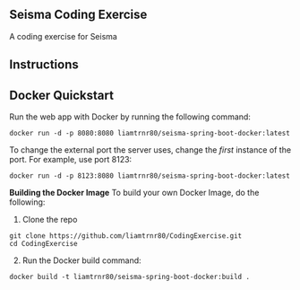 ## Seisma Coding Exercise
A coding exercise for Seisma

## Instructions



## Docker Quickstart
Run the web app with Docker by running the following command:
```
docker run -d -p 8080:8080 liamtrnr80/seisma-spring-boot-docker:latest
```
To change the external port the server uses, change the *first* instance of the port. For example, use port 8123:
```
docker run -d -p 8123:8080 liamtrnr80/seisma-spring-boot-docker:latest
```
**Building the Docker Image**
To build your own Docker Image, do the following:
1. Clone the repo
```
git clone https://github.com/liamtrnr80/CodingExercise.git
cd CodingExercise
```
2. Run the Docker build command:
```
docker build -t liamtrnr80/seisma-spring-boot-docker:build .
```
